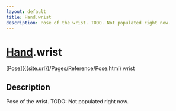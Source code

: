 ```yaml
---
layout: default
title: Hand.wrist
description: Pose of the wrist. TODO. Not populated right now.
---
```

# [Hand]({{site.url}}/Pages/Reference/Hand.html).wrist

<div class='signature' markdown='1'>
[Pose]({{site.url}}/Pages/Reference/Pose.html) wrist
</div>

## Description
Pose of the wrist. TODO: Not populated right now.

